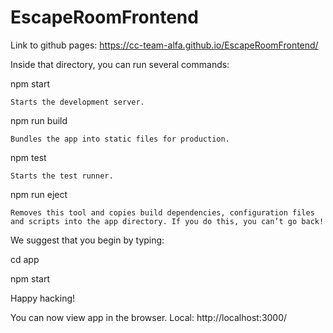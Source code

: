 # EscapeRoomFrontend

Link to github pages: https://cc-team-alfa.github.io/EscapeRoomFrontend/

Inside that directory, you can run several commands:

  npm start
  
    Starts the development server.

  npm run build
  
    Bundles the app into static files for production.

  npm test
  
    Starts the test runner.

  npm run eject
  
    Removes this tool and copies build dependencies, configuration files
    and scripts into the app directory. If you do this, you can’t go back!


We suggest that you begin by typing:


  cd app
  
  npm start
  

Happy hacking!

You can now view app in the browser.
Local: http://localhost:3000/

 
